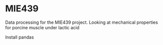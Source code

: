 # MIE439
Data processing for the MIE439 project. Looking at mechanical properties for porcine muscle under lactic acid

Install pandas